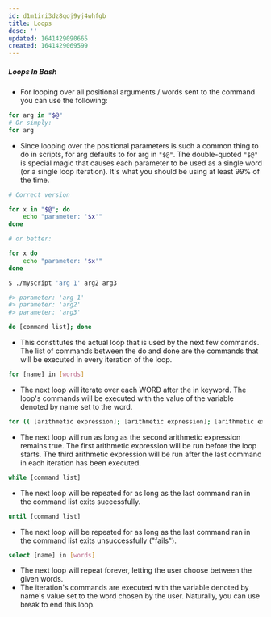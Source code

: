 ```yaml
---
id: d1m1iri3dz8qoj9yj4whfgb
title: Loops
desc: ''
updated: 1641429090665
created: 1641429069599
---
```



##### Loops In Bash

- For looping over all positional arguments / words sent to the command you can use the following:

```bash
for arg in "$@"
# Or simply:
for arg
```

- Since looping over the positional parameters is such a common thing to do in
  scripts, for arg defaults to for arg in `"$@"`. The double-quoted `"$@"` is
  special magic that causes each parameter to be used as a single word (or a
  single loop iteration). It's what you should be using at least 99% of the time.

```bash
# Correct version

for x in "$@"; do
	echo "parameter: '$x'"
done

# or better:

for x do
	echo "parameter: '$x'"
done

$ ./myscript 'arg 1' arg2 arg3

#> parameter: 'arg 1'
#> parameter: 'arg2'
#> parameter: 'arg3'
```

```bash
do [command list]; done
```

- This constitutes the actual loop that is used by the next few commands.
  The list of commands between the do and done are the commands that will be executed in every iteration of the loop.

```bash
for [name] in [words]
```

- The next loop will iterate over each WORD after the in keyword.
  The loop's commands will be executed with the value of the variable denoted by name set to the word.

```bash
for (( [arithmetic expression]; [arithmetic expression]; [arithmetic expression] ))
```

- The next loop will run as long as the second arithmetic expression remains true.
  The first arithmetic expression will be run before the loop starts. The third arithmetic expression will be run after the last command in each iteration has been executed.

```bash
while [command list]
```

- The next loop will be repeated for as long as the last command ran in the command list exits successfully.

```bash
until [command list]
```

- The next loop will be repeated for as long as the last command ran in the command list exits unsuccessfully ("fails").

```bash
select [name] in [words]
```

- The next loop will repeat forever, letting the user choose between the given words.
- The iteration's commands are executed with the variable denoted by name's value set to the word chosen by the user. Naturally, you can use break to end this loop.
